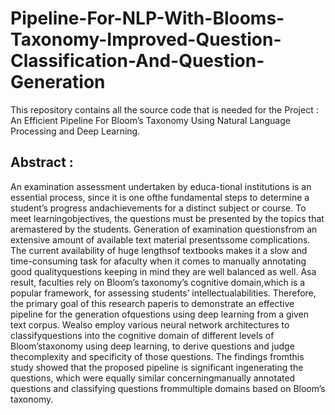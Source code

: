# Pipeline-For-NLP-With-Blooms-Taxonomy-Improved-Question-Classification-And-Question-Generation
This repository contains all the source code that is needed for the Project : An Efficient Pipeline For Bloom’s Taxonomy Using Natural Language Processing and Deep Learning.

## Abstract : 
An  examination  assessment  undertaken  by  educa-tional   institutions   is   an   essential   process,   since   it   is   one   ofthe  fundamental  steps  to  determine  a  student’s  progress  andachievements  for  a  distinct  subject  or  course.  To  meet  learningobjectives, the questions must be presented by the topics that aremastered  by  the  students.  Generation  of  examination  questionsfrom  an  extensive  amount  of  available  text  material  presentssome  complications.  The  current  availability  of  huge  lengthsof  textbooks  makes  it  a  slow  and  time-consuming  task  for  afaculty   when   it   comes   to   manually   annotating   good   qualityquestions  keeping  in  mind  they  are  well  balanced  as  well.  Asa result, faculties rely on Bloom’s taxonomy’s cognitive domain,which is a popular framework, for assessing students’ intellectualabilities.  Therefore,  the  primary  goal  of  this  research  paperis  to  demonstrate  an  effective  pipeline  for  the  generation  ofquestions  using  deep  learning  from  a  given  text  corpus.  Wealso  employ  various  neural  network  architectures  to  classifyquestions into the cognitive domain of different levels of Bloom’staxonomy using deep learning, to derive questions and judge thecomplexity  and  specificity  of  those  questions.  The  findings  fromthis  study  showed  that  the  proposed  pipeline  is  significant  ingenerating the questions, which were equally similar concerningmanually  annotated  questions  and  classifying  questions  frommultiple  domains  based  on  Bloom’s  taxonomy.


